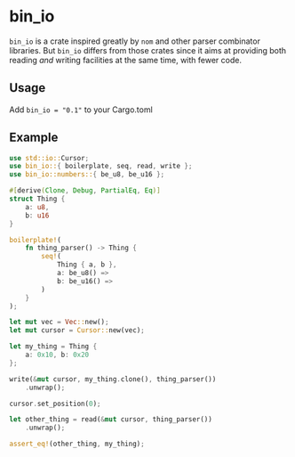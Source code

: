 # bin_io
`bin_io` is a crate inspired greatly by `nom` and
other parser combinator libraries.
But `bin_io` differs from those crates since
it aims at providing both reading *and* writing
facilities at the same time, with fewer code.

## Usage
Add `bin_io = "0.1"` to your Cargo.toml

## Example
```rust
use std::io::Cursor;
use bin_io::{ boilerplate, seq, read, write };
use bin_io::numbers::{ be_u8, be_u16 };

#[derive(Clone, Debug, PartialEq, Eq)]
struct Thing {
    a: u8,
    b: u16
}

boilerplate!(
    fn thing_parser() -> Thing {
        seq!(
            Thing { a, b },
            a: be_u8() =>
            b: be_u16() =>
        )
    }
);

let mut vec = Vec::new();
let mut cursor = Cursor::new(vec);

let my_thing = Thing {
    a: 0x10, b: 0x20
};

write(&mut cursor, my_thing.clone(), thing_parser())
    .unwrap();

cursor.set_position(0);

let other_thing = read(&mut cursor, thing_parser())
    .unwrap();

assert_eq!(other_thing, my_thing);
```